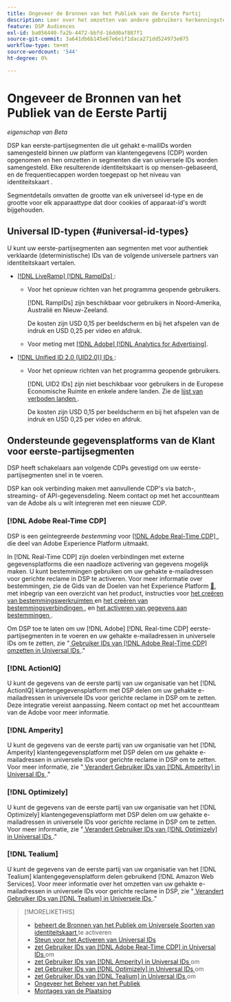```yaml
---
title: Ongeveer de Bronnen van het Publiek van de Eerste Partij
description: Leer over het omzetten van andere gebruikers herkenningstekens in uw eerste-partijsegmenten in universele IDs voor het kokieloze richten.
feature: DSP Audiences
exl-id: ba056440-fa2b-4472-bbfd-16dd0af887f1
source-git-commit: 3a641db6b145e67e6e1f1daca271dd524973e075
workflow-type: tm+mt
source-wordcount: '544'
ht-degree: 0%

---
```


# Ongeveer de Bronnen van het Publiek van de Eerste Partij

*eigenschap van Beta*

DSP kan eerste-partijsegmenten die uit gehakt e-mailIDs worden samengesteld binnen uw platform van klantengegevens (CDP) worden opgenomen en hen omzetten in segmenten die van universele IDs worden samengesteld. Elke resulterende identiteitskaart is op mensen-gebaseerd, en de frequentiecappen worden toegepast op het niveau van identiteitskaart <!-- Move that info. to somewhere else? -->.

Segmentdetails omvatten de grootte van elk universeel id-type en de grootte voor elk apparaattype dat door cookies of apparaat-id&#39;s wordt bijgehouden.

## Universal ID-typen {#universal-id-types}

<!--  Replace below with this once ID5 sources are possible 

Using your first-party data, you can create segments with IDs from the following universal ID partners.

* Authenticated (deterministic) IDs using hashed email addresses:

-->

U kunt uw eerste-partijsegmenten aan segmenten met voor authentiek verklaarde (deterministische) IDs van de volgende universele partners van identiteitskaart vertalen.

* [[!DNL LiveRamp] [!DNL RampIDs] ](https://liveramp.com/identity-resolution):

   * Voor het opnieuw richten van het programma geopende gebruikers.

     [!DNL RampIDs] zijn beschikbaar voor gebruikers in Noord-Amerika, Australië en Nieuw-Zeeland.

     De kosten zijn USD 0,15 per beeldscherm en bij het afspelen van de indruk en USD 0,25 per video en afdruk.

   * Voor meting met [[!DNL Adobe] [!DNL Analytics for Advertising]](/help/integrations/analytics/overview.md).

* [[!DNL Unified ID 2.0 (UID2.0)]  IDs ](https://unifiedid.com):

   * Voor het opnieuw richten van het programma geopende gebruikers.

     [!DNL UID2 IDs] zijn niet beschikbaar voor gebruikers in de Europese Economische Ruimte en enkele andere landen. Zie de [ lijst van verboden landen ](/help/policies/universal-id-policy.md#prohibited-countries-uid2).

     De kosten zijn USD 0,15 per beeldscherm en bij het afspelen van de indruk en USD 0,25 per video en afdruk.

<!-- Not yet

* Probabilistic (unauthenticated) IDs using hashed email addresses:

  * [[!DNL ID5] IDs](https://id5.io): For retargeting unauthenticated site traffic, prospecting using third-party data, and measurement for both using [[!DNL Adobe] [!DNL Analytics for Advertising]](/help/integrations/analytics/overview.md). ID5 IDs are available for no fee.

    ID5 creates an ID by stitching together user signals (hashed email address) with various browser signals (such as IP address and timestamp).

    [!DNL Analytics] measurement requires all [prerequisites for implementing [!DNL Analytics for Advertising]](/help/integrations/analytics/prerequisites.md) and the [AMO ID and EF ID in your tracking URLs](/help/integrations/analytics/ids.md). You also must sign an agreement with [!DNL ID5] and set a parameter within your existing JavaScript tracking tags. <!-- Contact your Adobe Account Team for instructions. -->

<!--
    >[!NOTE]
    >
    >Third-party segments from [!DNL Eyeota] may automatically include ID5 IDs, in addition to users tracked by cookies or device IDs. The segment details include the size for each type. The usual usage fee for each segment, which is stated next to the segment name, applies; no additional fees are charged for the ID5 IDs.
-->

## Ondersteunde gegevensplatforms van de Klant voor eerste-partijsegmenten

DSP heeft schakelaars aan volgende CDPs gevestigd om uw eerste-partijsegmenten snel in te voeren.

DSP kan ook verbinding maken met aanvullende CDP&#39;s via batch-, streaming- of API-gegevensdeling. Neem contact op met het accountteam van de Adobe als u wilt integreren met een nieuwe CDP.

### [!DNL Adobe Real-Time CDP]

DSP is een geïntegreerde *bestemming* voor [  [!DNL Adobe Real-Time CDP] ](https://experienceleague.adobe.com/docs/experience-platform/rtcdp/overview.html?lang=nl-NL), die deel van Adobe Experience Platform uitmaakt.

In [!DNL Real-Time CDP] zijn doelen verbindingen met externe gegevensplatforms die een naadloze activering van gegevens mogelijk maken. U kunt bestemmingen gebruiken om uw gehakte e-mailadressen voor gerichte reclame in DSP te activeren. Voor meer informatie over bestemmingen, zie de Gids van de Doelen van het Experience Platform [&#128279;](https://experienceleague.adobe.com/docs/experience-platform/destinations/home.html?lang=nl-NL), met inbegrip van een overzicht van het product, instructies voor [ het creëren van bestemmingswerkruimten ](https://experienceleague.adobe.com/docs/experience-platform/destinations/ui/destinations-workspace.html?lang=nl-NL) en [ het creëren van bestemmingsverbindingen ](https://experienceleague.adobe.com/docs/experience-platform/destinations/ui/connect-destination.html?lang=nl-NL), en [ het activeren van gegevens aan bestemmingen ](https://experienceleague.adobe.com/docs/experience-platform/destinations/ui/activate/activate-segment-streaming-destinations.html?lang=nl-NL).

Om DSP toe te laten om uw [!DNL Adobe] [!DNL Real-time CDP] eerste-partijsegmenten in te voeren en uw gehakte e-mailadressen in universele IDs om te zetten, zie &quot;[ Gebruiker IDs van  [!DNL Adobe Real-Time CDP]  omzetten in Universal IDs ](/help/dsp/audiences/sources/source-adobe-rtcdp.md).&quot;

### [!DNL ActionIQ]

U kunt de gegevens van de eerste partij van uw organisatie van het [!DNL ActionIQ] klantengegevensplatform met DSP delen om uw gehakte e-mailadressen in universele IDs voor gerichte reclame in DSP om te zetten. Deze integratie vereist aanpassing. Neem contact op met het accountteam van de Adobe voor meer informatie.

### [!DNL Amperity]

U kunt de gegevens van de eerste partij van uw organisatie van het [!DNL Amperity] klantengegevensplatform met DSP delen om uw gehakte e-mailadressen in universele IDs voor gerichte reclame in DSP om te zetten. Voor meer informatie, zie &quot;[ Verandert Gebruiker IDs van  [!DNL Amperity]  in Universal IDs ](/help/dsp/audiences/sources/source-amperity.md).&quot;

### [!DNL Optimizely]

U kunt de gegevens van de eerste partij van uw organisatie van het [!DNL Optimizely] klantengegevensplatform met DSP delen om uw gehakte e-mailadressen in universele IDs voor gerichte reclame in DSP om te zetten. Voor meer informatie, zie &quot;[ Verandert Gebruiker IDs van  [!DNL Optimizely]  in Universal IDs ](/help/dsp/audiences/sources/source-optimizely.md).&quot;

### [!DNL Tealium]

U kunt de gegevens van de eerste partij van uw organisatie van het [!DNL Tealium] klantengegevensplatform delen gebruikend [!DNL Amazon Web Services]. Voor meer informatie over het omzetten van uw gehakte e-mailadressen in universele IDs voor gerichte reclame in DSP, zie &quot;[ Verandert Gebruiker IDs van  [!DNL Tealium]  in Universele IDs ](/help/dsp/audiences/sources/source-tealium.md).&quot;

>[!MORELIKETHIS]
>
>* [ beheert de Bronnen van het Publiek om Universele Soorten van identiteitskaart ](source-manage.md) te activeren
>* [ Steun voor het Activeren van Universal IDs ](/help/dsp/audiences/universal-ids.md)
>* [ zet Gebruiker IDs van  [!DNL Adobe Real-Time CDP]  in Universal IDs ](/help/dsp/audiences/sources/source-adobe-rtcdp.md) om
>* [ zet Gebruiker IDs van  [!DNL Amperity]  in Universal IDs ](/help/dsp/audiences/sources/source-amperity.md) om
>* [ zet Gebruiker IDs van  [!DNL Optimizely]  in Universal IDs ](/help/dsp/audiences/sources/source-optimizely.md) om
>* [ zet Gebruiker IDs van  [!DNL Tealium]  in Universal IDs ](/help/dsp/audiences/sources/source-tealium.md) om
>* [ Ongeveer het Beheer van het Publiek ](/help/dsp/audiences/audience-about.md)
>* [ Montages van de Plaatsing ](/help/dsp/campaign-management/placements/placement-settings.md)
